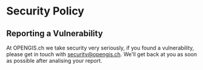 # Security Policy

## Reporting a Vulnerability

At OPENGIS.ch we take security very seriously, if you found a vulnerability, please get in touch with security@opengis.ch.
We'll get back at you as soon as possible after analising your report.
